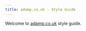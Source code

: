 ```yaml
---
title: adamp.co.uk - Style Guide
---
```


Welcome to [adamp.co.uk](http://adamp.co.uk) style guide.
